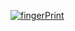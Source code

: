 [![fingerPrint](https://github.com/sbme-tutorials/sbe309-2020-task4-24_sbe309_20/blob/master/Thumbnail.JPG)](https://vimeo.com/416134863 "fingerPrint- Click to Watch!")
